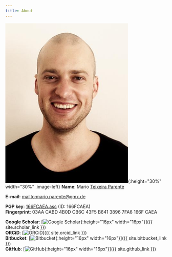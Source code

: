 ```yaml
---
title: About
---
```

<style type="text/css">
.image-left {
  display: block;
  margin-left: 3%;
  margin-right: auto;
  float: right;
}
</style>
![Mario Teixeira Parente](assets/images/mtp.jpg){:height="30%" width="30%" .image-left}
**Name**: Mario <u>Teixeira Parente</u>
	
**E-mail**: <mailto:mario.parente@gmx.de>

**PGP key**: [166FCAEA.asc](assets/files/166FCAEA.asc) (ID: 166FCAEA)  
**Fingerprint**: 03AA CABD 4B0D CB6C 43F5 B641 3896 7FA6 166F CAEA

**Google Scholar**: [![Google Scholar](https://scholar.google.com/favicon.ico){:height="16px" width="16px"}]({{ site.scholar_link }})  
**ORCiD**: [![ORCiD](https://orcid.org/sites/default/files/images/orcid_16x16.png)]({{ site.orcid_link }})  
**Bitbucket**: [![Bitbucket](https://bitbucket.org/favicon.ico){:height="16px" width="16px"}]({{ site.bitbucket_link }})  
**GitHub**: [![GitHub](https://github.githubassets.com/pinned-octocat.svg){:height="16px" width="16px"}]({{ site.github_link }})

